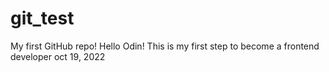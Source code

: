 # git_test
My first GitHub repo!
Hello Odin!
This is my first step to become a frontend developer oct 19, 2022